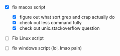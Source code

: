 - [X] fix macos script
  - [X] figure out what sort grep and crap actually do
  - [X] check out less command fully
  - [X] check out unix.stackoverflow question

- [ ] Fix Linux script

- [ ] fix windows script (lol, lmao pain)



